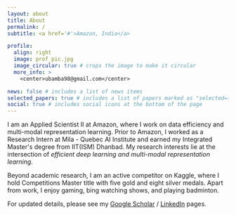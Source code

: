 ```yaml
---
layout: about
title: About
permalink: /
subtitle: <a href='#'>Amazon, India</a>

profile:
  align: right
  image: prof_pic.jpg
  image_circular: true # crops the image to make it circular
  more_info: >
    <center>ubamba98@gmail.com</center>

news: false # includes a list of news items
selected_papers: true # includes a list of papers marked as "selected={true}"
social: true # includes social icons at the bottom of the page
---
```


I am an Applied Scientist II at Amazon, where I work on data efficiency and multi-modal representation learning. Prior to Amazon, I worked as a Research Intern at Mila - Quebec AI Institute and earned my Integrated Master's degree from IIT(ISM) Dhanbad. My research interests lie at the intersection of <em>efficient deep learning and multi-modal representation learning</em>.

Beyond academic research, I am an active competitor on Kaggle, where I hold Competitions Master title with five gold and eight silver medals. Apart from work, I enjoy gaming, bing watching shows, and playing badminton.

For updated details, please see my [Google Scholar](https://scholar.google.com/citations?user=PgnnH78AAAAJ) / [LinkedIn](https://www.linkedin.com/in/ubamba98/) pages.